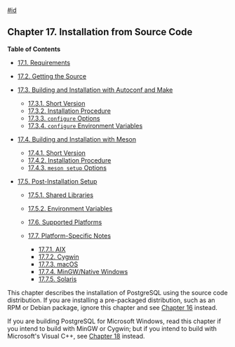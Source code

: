 [#id](#INSTALLATION)

## Chapter 17. Installation from Source Code

**Table of Contents**

  * [17.1. Requirements](install-requirements)
  * [17.2. Getting the Source](install-getsource)
  * [17.3. Building and Installation with Autoconf and Make](install-make)

    - [17.3.1. Short Version](install-make#INSTALL-SHORT-MAKE)
    - [17.3.2. Installation Procedure](install-make#INSTALL-PROCEDURE-MAKE)
    - [17.3.3. `configure` Options](install-make#CONFIGURE-OPTIONS)
    - [17.3.4. `configure` Environment Variables](install-make#CONFIGURE-ENVVARS)

* [17.4. Building and Installation with Meson](install-meson)

    * [17.4.1. Short Version](install-meson#INSTALL-SHORT-MESON)
    * [17.4.2. Installation Procedure](install-meson#INSTALL-PROCEDURE-MESON)
    * [17.4.3. `meson setup` Options](install-meson#MESON-OPTIONS)

* [17.5. Post-Installation Setup](install-post)

    * [17.5.1. Shared Libraries](install-post#INSTALL-POST-SHLIBS)
    * [17.5.2. Environment Variables](install-post#INSTALL-POST-ENV-VARS)

  * [17.6. Supported Platforms](supported-platforms)
  * [17.7. Platform-Specific Notes](installation-platform-notes)

    - [17.7.1. AIX](installation-platform-notes#INSTALLATION-NOTES-AIX)
    - [17.7.2. Cygwin](installation-platform-notes#INSTALLATION-NOTES-CYGWIN)
    - [17.7.3. macOS](installation-platform-notes#INSTALLATION-NOTES-MACOS)
    - [17.7.4. MinGW/Native Windows](installation-platform-notes#INSTALLATION-NOTES-MINGW)
    - [17.7.5. Solaris](installation-platform-notes#INSTALLATION-NOTES-SOLARIS)



This chapter describes the installation of PostgreSQL using the source code distribution. If you are installing a pre-packaged distribution, such as an RPM or Debian package, ignore this chapter and see [Chapter 16](install-binaries) instead.

If you are building PostgreSQL for Microsoft Windows, read this chapter if you intend to build with MinGW or Cygwin; but if you intend to build with Microsoft's Visual C++, see [Chapter 18](install-windows) instead.